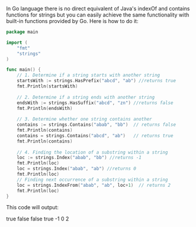 In Go language there is no direct equivalent of Java's indexOf and contains functions for strings but you can easily achieve the same functionality with built-in functions provided by Go. Here is how to do it:

```go
package main

import (
	"fmt"
	"strings"
)

func main() {
	// 1. Determine if a string starts with another string
	startsWith := strings.HasPrefix("abcd", "ab") //returns true
	fmt.Println(startsWith)
	
	// 2. Determine if a string ends with another string
	endsWith := strings.HasSuffix("abcd", "zn") //returns false
	fmt.Println(endsWith)
	
	// 3. Determine whether one string contains another
	contains := strings.Contains("abab", "bb")  // returns false
	fmt.Println(contains)
	contains = strings.Contains("abcd", "ab")   // returns true
	fmt.Println(contains) 
	
	// 4. Finding the location of a substring within a string
	loc := strings.Index("abab", "bb") //returns -1
	fmt.Println(loc)
	loc = strings.Index("abab", "ab") //returns 0
	fmt.Println(loc)
	// Finding next occurrence of a substring within a string
	loc = strings.IndexFrom("abab", "ab", loc+1)  // returns 2
	fmt.Println(loc)
}
```

This code will output:

true
false
false
true
-1
0
2
